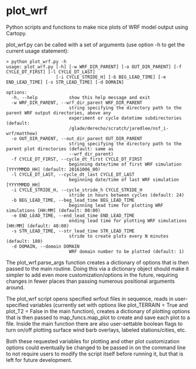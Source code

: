 # plot_wrf
Python scripts and functions to make nice plots of WRF model output using Cartopy.

plot_wrf.py can be called with a set of arguments (use option -h to get the current usage statement):

```
> python plot_wrf.py -h
usage: plot_wrf.py [-h] [-w WRF_DIR_PARENT] [-o OUT_DIR_PARENT] [-f CYCLE_DT_FIRST] [-l CYCLE_DT_LAST]
                   [-i CYCLE_STRIDE_H] [-b BEG_LEAD_TIME] [-e END_LEAD_TIME] [-s STR_LEAD_TIME] [-d DOMAIN]

options:
  -h, --help            show this help message and exit
  -w WRF_DIR_PARENT, --wrf_dir_parent WRF_DIR_PARENT
                        string specifying the directory path to the parent WRF output directories, above any
                        experiment or cycle datetime subdirectories (default:
                        /glade/derecho/scratch/jaredlee/nsf_i-wrf/matthew)
  -o OUT_DIR_PARENT, --out_dir_parent OUT_DIR_PARENT
                        string specifying the directory path to the parent plot directories (default: same as
                        --wrf_dir_parent)
  -f CYCLE_DT_FIRST, --cycle_dt_first CYCLE_DT_FIRST
                        beginning date/time of first WRF simulation [YYYYMMDD_HH] (default: 20161006_00)
  -l CYCLE_DT_LAST, --cycle_dt_last CYCLE_DT_LAST
                        beginning date/time of last WRF simulation [YYYYMMDD_HH]
  -i CYCLE_STRIDE_H, --cycle_stride_h CYCLE_STRIDE_H
                        stride in hours between cycles (default: 24)
  -b BEG_LEAD_TIME, --beg_lead_time BEG_LEAD_TIME
                        beginning lead time for plotting WRF simulations [HH:MM] (default: 00:00)
  -e END_LEAD_TIME, --end_lead_time END_LEAD_TIME
                        ending lead time for plotting WRF simulations [HH:MM] (default: 48:00)
  -s STR_LEAD_TIME, --str_lead_time STR_LEAD_TIME
                        stride to create plots every N minutes (default: 180)
  -d DOMAIN, --domain DOMAIN
                        WRF domain number to be plotted (default: 1)
```

The plot_wrf.parse_args function creates a dictionary of options that is then passed to the main routine. Doing this via a dictionary object should make it simpler to add even more customization/options in the future, requiring changes in fewer places than passing numerous positional arguments around.

The plot_wrf script opens specified wrfout files in sequence, reads in user-specified variables (currently set with options like plot_TERRAIN = True and plot_T2 = False in the main function), creates a dictionary of plotting options that is then passed to map_funcs.map_plot to create and save each plot to a file. Inside the main function there are also user-settable boolean flags to turn on/off plotting surface wind barb overlays, labeled stations/cities, etc.

Both these requested variables for plotting and other plot customization options could eventually be changed to be passed in on the command line to not require users to modify the script itself before running it, but that is left for future development.
